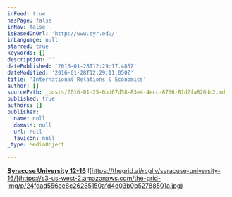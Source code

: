 ```yaml
---
inFeed: true
hasPage: false
inNav: false
isBasedOnUrl: 'http://www.syr.edu/'
inLanguage: null
starred: true
keywords: []
description: ''
datePublished: '2016-01-28T12:29:17.485Z'
dateModified: '2016-01-28T12:29:11.050Z'
title: 'International Relations & Economics'
author: []
sourcePath: _posts/2016-01-25-6bd67d58-83e4-4ecc-8736-81d2fa826dd2.md
published: true
authors: []
publisher:
  name: null
  domain: null
  url: null
  favicon: null
_type: MediaObject

---
```

[**Syracuse University 12-16**][0]
![https://thegrid.ai/rcgliv/syracuse-university-16/](https://s3-us-west-2.amazonaws.com/the-grid-img/p/24fdad556ce8c26285150afd4d03b0b52788501a.jpg)

[0]: https://thegrid.ai/rcgliv/syracuse-university-16/